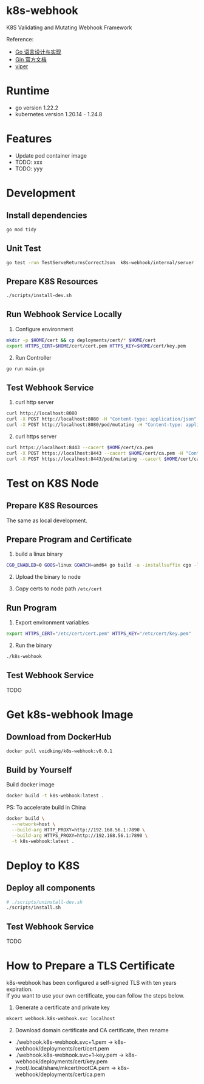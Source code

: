 # k8s-webhook
K8S Validating and Mutating Webhook Framework

Reference:
- [Go 语言设计与实现](https://draveness.me/golang/)
- [Gin 官方文档](https://gin-gonic.com/zh-cn/docs/introduction/)
- [viper](https://github.com/spf13/viper)

# Runtime
- go version 1.22.2
- kubernetes version 1.20.14 - 1.24.8

# Features
- Update pod container image
- TODO: xxx 
- TODO: yyy

# Development
## Install dependencies
```bash
go mod tidy
```

## Unit Test
```bash
go test -run TestServeReturnsCorrectJson  k8s-webhook/internal/server
```

## Prepare K8S Resources
```bash
./scripts/install-dev.sh
```

## Run Webhook Service Locally
1. Configure environment
```bash
mkdir -p $HOME/cert && cp deployments/cert/* $HOME/cert
export HTTPS_CERT=$HOME/cert/cert.pem HTTPS_KEY=$HOME/cert/key.pem
```

2. Run Controller
```bash
go run main.go
```

## Test Webhook Service
1. curl http server
```bash
curl http://localhost:8080
curl -X POST http://localhost:8080 -H "Content-type: application/json" -d@test/data/create-ns-webhook.json
curl -X POST http://localhost:8080/pod/mutating -H "Content-type: application/json" -d@test/data/create-pod-webhook.json
```

2. curl https server
```bash
curl https://localhost:8443 --cacert $HOME/cert/ca.pem
curl -X POST https://localhost:8443 --cacert $HOME/cert/ca.pem -H "Content-type: application/json" -d@test/data/create-ns-webhook.json
curl -X POST https://localhost:8443/pod/mutating --cacert $HOME/cert/ca.pem -H "Content-type: application/json" -d@test/data/create-pod-webhook.json
```

# Test on K8S Node
## Prepare K8S Resources
The same as local development.

## Prepare Program and Certificate
1. build a linux binary
```bash
CGO_ENABLED=0 GOOS=linux GOARCH=amd64 go build -a -installsuffix cgo -ldflags="-w -s" -o k8s-webhook
```

2. Upload the binary to node

3. Copy certs to node path `/etc/cert`

## Run Program
1. Export environment variables
```bash
export HTTPS_CERT="/etc/cert/cert.pem" HTTPS_KEY="/etc/cert/key.pem"
```

2. Run the binary
```bash
./k8s-webhook
```

## Test Webhook Service
TODO

# Get k8s-webhook Image
## Download from DockerHub
```bash
docker pull voidking/k8s-webhook:v0.0.1
```

## Build by Yourself
Build docker image
```bash
docker build -t k8s-webhook:latest .
```

PS: To accelerate build in China
```bash
docker build \
  --network=host \
  --build-arg HTTP_PROXY=http://192.168.56.1:7890 \
  --build-arg HTTPS_PROXY=http://192.168.56.1:7890 \
  -t k8s-webhook:latest .
```

# Deploy to K8S
## Deploy all components
```bash
# ./scripts/uninstall-dev.sh
./scripts/install.sh
```

## Test Webhook Service
TODO

# How to Prepare a TLS Certificate
k8s-webhook has been configured a self-signed TLS with ten years expiration.   
If you want to use your own certificate, you can follow the steps below.

1. Generate a certificate and private key
```bash
mkcert webhook.k8s-webhook.svc localhost
```

2. Download domain certificate and CA certificate, then rename
- ./webhook.k8s-webhook.svc+1.pem -> k8s-webhook/deployments/cert/cert.pem
- ./webhook.k8s-webhook.svc+1-key.pem -> k8s-webhook/deployments/cert/key.pem
- /root/.local/share/mkcert/rootCA.pem -> k8s-webhook/deployments/cert/ca.pem

